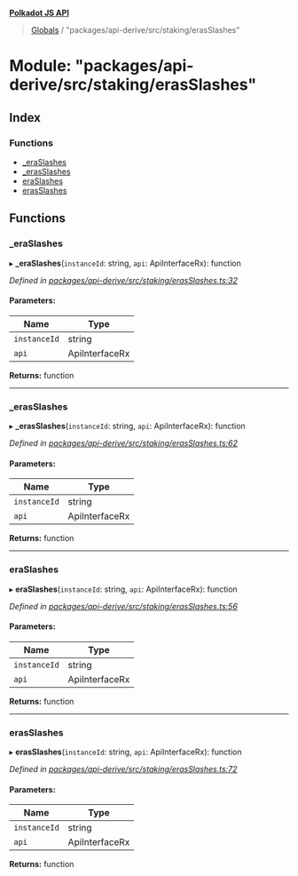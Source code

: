 **[Polkadot JS API](../README.md)**

> [Globals](../globals.md) / "packages/api-derive/src/staking/erasSlashes"

# Module: "packages/api-derive/src/staking/erasSlashes"

## Index

### Functions

* [\_eraSlashes](_packages_api_derive_src_staking_erasslashes_.md#_eraslashes)
* [\_erasSlashes](_packages_api_derive_src_staking_erasslashes_.md#_erasslashes)
* [eraSlashes](_packages_api_derive_src_staking_erasslashes_.md#eraslashes)
* [erasSlashes](_packages_api_derive_src_staking_erasslashes_.md#erasslashes)

## Functions

### \_eraSlashes

▸ **_eraSlashes**(`instanceId`: string, `api`: ApiInterfaceRx): function

*Defined in [packages/api-derive/src/staking/erasSlashes.ts:32](https://github.com/polkadot-js/api/blob/cc926596e/packages/api-derive/src/staking/erasSlashes.ts#L32)*

#### Parameters:

Name | Type |
------ | ------ |
`instanceId` | string |
`api` | ApiInterfaceRx |

**Returns:** function

___

### \_erasSlashes

▸ **_erasSlashes**(`instanceId`: string, `api`: ApiInterfaceRx): function

*Defined in [packages/api-derive/src/staking/erasSlashes.ts:62](https://github.com/polkadot-js/api/blob/cc926596e/packages/api-derive/src/staking/erasSlashes.ts#L62)*

#### Parameters:

Name | Type |
------ | ------ |
`instanceId` | string |
`api` | ApiInterfaceRx |

**Returns:** function

___

### eraSlashes

▸ **eraSlashes**(`instanceId`: string, `api`: ApiInterfaceRx): function

*Defined in [packages/api-derive/src/staking/erasSlashes.ts:56](https://github.com/polkadot-js/api/blob/cc926596e/packages/api-derive/src/staking/erasSlashes.ts#L56)*

#### Parameters:

Name | Type |
------ | ------ |
`instanceId` | string |
`api` | ApiInterfaceRx |

**Returns:** function

___

### erasSlashes

▸ **erasSlashes**(`instanceId`: string, `api`: ApiInterfaceRx): function

*Defined in [packages/api-derive/src/staking/erasSlashes.ts:72](https://github.com/polkadot-js/api/blob/cc926596e/packages/api-derive/src/staking/erasSlashes.ts#L72)*

#### Parameters:

Name | Type |
------ | ------ |
`instanceId` | string |
`api` | ApiInterfaceRx |

**Returns:** function
